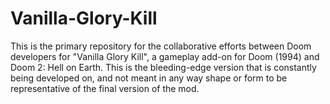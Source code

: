 # Vanilla-Glory-Kill
This is the primary repository for the collaborative efforts between Doom developers for "Vanilla Glory Kill", a gameplay add-on for Doom (1994) and Doom 2: Hell on Earth. This is the bleeding-edge version that is constantly being developed on, and not meant in any way shape or form to be representative of the final version of the mod.
